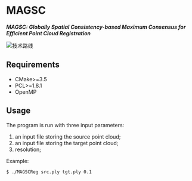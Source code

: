 # MAGSC
***MAGSC: Globally Spatial Consistency-based Maximum Consensus for Efficient Point Cloud Registration***

![技术路线](https://github.com/user-attachments/assets/edcdb969-4e4e-4774-bda7-9a2c26f8c38d)


## Requirements
- CMake>=3.5
- PCL>=1.8.1
- OpenMP

## Usage
The program is run with three input parameters:
1. an input file storing the source point cloud;
2. an input file storing the target point cloud;
3. resolution;

Example:
```
$ ./MAGSCReg src.ply tgt.ply 0.1
```
